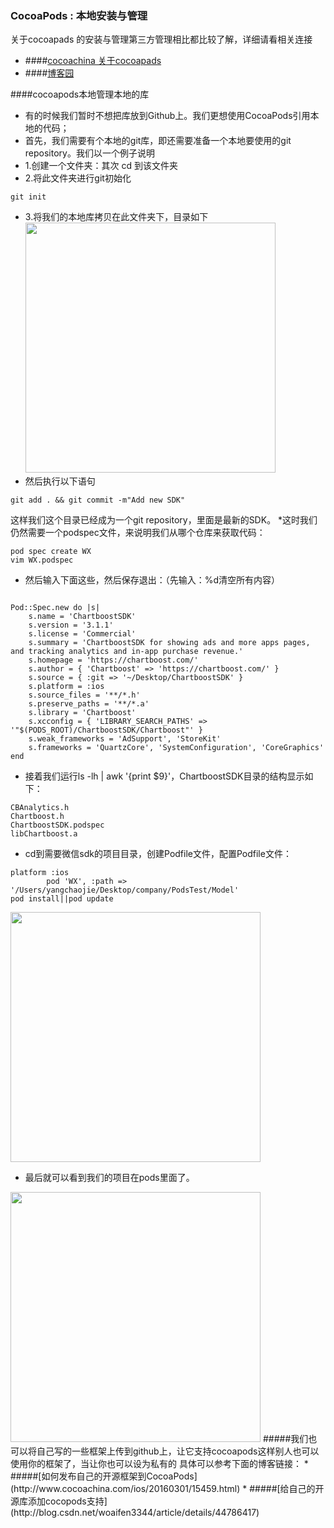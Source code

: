 ### CocoaPods : 本地安装与管理
关于cocoapads 的安装与管理第三方管理相比都比较了解，详细请看相关连接

* ####[cocoachina 关于cocoapads](http://www.cocoachina.com/bbs/read.php?tid=234948)
* ####[博客园](http://www.cnblogs.com/mgbert/p/3945273.html)

####cocoapods本地管理本地的库
* 有的时候我们暂时不想把库放到Github上。我们更想使用CocoaPods引用本地的代码；
* 首先，我们需要有个本地的git库，即还需要准备一个本地要使用的git repository。我们以一个例子说明
* 1.创建一个文件夹：其次 cd 到该文件夹
* 2.将此文件夹进行git初始化
<pre><code>git init</code></pre>
* 3.将我们的本地库拷贝在此文件夹下，目录如下
  <img src="http://7xpxoe.com1.z0.glb.clouddn.com/21_96411_36f6aa45ea87a0d.png"  width="400px" />
* 然后执行以下语句
<pre><code>git add . && git commit -m"Add new SDK"</code></pre>
这样我们这个目录已经成为一个git repository，里面是最新的SDK。
*这时我们仍然需要一个podspec文件，来说明我们从哪个仓库来获取代码：
<pre><code>pod spec create WX
vim WX.podspec
</code></pre>
* 然后输入下面这些，然后保存退出：（先输入：%d清空所有内容）  
<pre><code>
Pod::Spec.new do |s|
	s.name = 'ChartboostSDK'
	s.version = '3.1.1'
	s.license = 'Commercial'
	s.summary = 'ChartboostSDK for showing ads and more apps pages, and tracking analytics and in-app purchase revenue.'
	s.homepage = 'https://chartboost.com/'
	s.author = { 'Chartboost' => 'https://chartboost.com/' }
	s.source = { :git => '~/Desktop/ChartboostSDK' }
	s.platform = :ios
	s.source_files = '**/*.h'
	s.preserve_paths = '**/*.a'
	s.library = 'Chartboost'
	s.xcconfig = { 'LIBRARY_SEARCH_PATHS' => '"$(PODS_ROOT)/ChartboostSDK/Chartboost"' }
	s.weak_frameworks = 'AdSupport', 'StoreKit'
	s.frameworks = 'QuartzCore', 'SystemConfiguration', 'CoreGraphics'
end</code></pre>
* 接着我们运行ls -lh | awk '{print $9}'，ChartboostSDK目录的结构显示如下：
<pre><code>CBAnalytics.h
Chartboost.h
ChartboostSDK.podspec
libChartboost.a</code></pre>
* cd到需要微信sdk的项目目录，创建Podfile文件，配置Podfile文件：
<pre><code>platform :ios
        pod 'WX', :path => '/Users/yangchaojie/Desktop/company/PodsTest/Model'
pod install||pod update        
</code></pre>
<img src="http://7xpxoe.com1.z0.glb.clouddn.com/%E5%B1%8F%E5%B9%95%E5%BF%AB%E7%85%A7%202016-04-05%2003.23.13%20PM.png"  width="400px" />

* 最后就可以看到我们的项目在pods里面了。
<img src="http://7xpxoe.com1.z0.glb.clouddn.com/%E5%B1%8F%E5%B9%95%E5%BF%AB%E7%85%A7%202016-04-05%2003.26.51%20PM.png"  width="400px" />
#####我们也可以将自己写的一些框架上传到github上，让它支持cocoapods这样别人也可以使用你的框架了，当让你也可以设为私有的
具体可以参考下面的博客链接：
* #####[如何发布自己的开源框架到CocoaPods](http://www.cocoachina.com/ios/20160301/15459.html)
* #####[给自己的开源库添加cocopods支持](http://blog.csdn.net/woaifen3344/article/details/44786417)